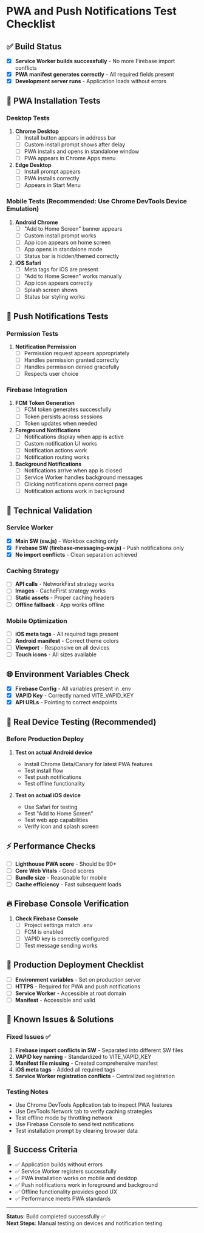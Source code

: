 # PWA and Push Notifications Test Checklist

## ✅ Build Status
- [x] **Service Worker builds successfully** - No more Firebase import conflicts
- [x] **PWA manifest generates correctly** - All required fields present
- [x] **Development server runs** - Application loads without errors

## 🧪 PWA Installation Tests

### Desktop Tests
1. **Chrome Desktop**
   - [ ] Install button appears in address bar
   - [ ] Custom install prompt shows after delay
   - [ ] PWA installs and opens in standalone window
   - [ ] PWA appears in Chrome Apps menu
   
2. **Edge Desktop**
   - [ ] Install prompt appears
   - [ ] PWA installs correctly
   - [ ] Appears in Start Menu

### Mobile Tests (Recommended: Use Chrome DevTools Device Emulation)
1. **Android Chrome**
   - [ ] "Add to Home Screen" banner appears
   - [ ] Custom install prompt works
   - [ ] App icon appears on home screen
   - [ ] App opens in standalone mode
   - [ ] Status bar is hidden/themed correctly

2. **iOS Safari**
   - [ ] Meta tags for iOS are present
   - [ ] "Add to Home Screen" works manually
   - [ ] App icon appears correctly
   - [ ] Splash screen shows
   - [ ] Status bar styling works

## 🔔 Push Notifications Tests

### Permission Tests
1. **Notification Permission**
   - [ ] Permission request appears appropriately
   - [ ] Handles permission granted correctly
   - [ ] Handles permission denied gracefully
   - [ ] Respects user choice

### Firebase Integration
1. **FCM Token Generation**
   - [ ] FCM token generates successfully
   - [ ] Token persists across sessions
   - [ ] Token updates when needed

2. **Foreground Notifications**
   - [ ] Notifications display when app is active
   - [ ] Custom notification UI works
   - [ ] Notification actions work
   - [ ] Notification routing works

3. **Background Notifications**
   - [ ] Notifications arrive when app is closed
   - [ ] Service Worker handles background messages
   - [ ] Clicking notifications opens correct page
   - [ ] Notification actions work in background

## 🔧 Technical Validation

### Service Worker
- [x] **Main SW (sw.js)** - Workbox caching only
- [x] **Firebase SW (firebase-messaging-sw.js)** - Push notifications only
- [x] **No import conflicts** - Clean separation achieved

### Caching Strategy
- [ ] **API calls** - NetworkFirst strategy works
- [ ] **Images** - CacheFirst strategy works  
- [ ] **Static assets** - Proper caching headers
- [ ] **Offline fallback** - App works offline

### Mobile Optimization
- [ ] **iOS meta tags** - All required tags present
- [ ] **Android manifest** - Correct theme colors
- [ ] **Viewport** - Responsive on all devices
- [ ] **Touch icons** - All sizes available

## 🌐 Environment Variables Check
- [x] **Firebase Config** - All variables present in .env
- [x] **VAPID Key** - Correctly named VITE_VAPID_KEY
- [x] **API URLs** - Pointing to correct endpoints

## 📱 Real Device Testing (Recommended)

### Before Production Deploy
1. **Test on actual Android device**
   - Install Chrome Beta/Canary for latest PWA features
   - Test install flow
   - Test push notifications
   - Test offline functionality

2. **Test on actual iOS device**
   - Use Safari for testing
   - Test "Add to Home Screen"
   - Test web app capabilities
   - Verify icon and splash screen

## ⚡ Performance Checks
- [ ] **Lighthouse PWA score** - Should be 90+ 
- [ ] **Core Web Vitals** - Good scores
- [ ] **Bundle size** - Reasonable for mobile
- [ ] **Cache efficiency** - Fast subsequent loads

## 🔥 Firebase Console Verification
1. **Check Firebase Console**
   - [ ] Project settings match .env
   - [ ] FCM is enabled
   - [ ] VAPID key is correctly configured
   - [ ] Test message sending works

## 🚀 Production Deployment Checklist
- [ ] **Environment variables** - Set on production server
- [ ] **HTTPS** - Required for PWA and push notifications
- [ ] **Service Worker** - Accessible at root domain
- [ ] **Manifest** - Accessible and valid

## 📝 Known Issues & Solutions

### Fixed Issues ✅
1. **Firebase import conflicts in SW** - Separated into different SW files
2. **VAPID key naming** - Standardized to VITE_VAPID_KEY
3. **Manifest file missing** - Created comprehensive manifest
4. **iOS meta tags** - Added all required tags
5. **Service Worker registration conflicts** - Centralized registration

### Testing Notes
- Use Chrome DevTools Application tab to inspect PWA features
- Use DevTools Network tab to verify caching strategies
- Test offline mode by throttling network
- Use Firebase Console to send test notifications
- Test installation prompt by clearing browser data

## 🎯 Success Criteria
- ✅ Application builds without errors
- ✅ Service Worker registers successfully  
- ✅ PWA installation works on mobile and desktop
- ✅ Push notifications work in foreground and background
- ✅ Offline functionality provides good UX
- ✅ Performance meets PWA standards

---

**Status**: Build completed successfully ✅  
**Next Steps**: Manual testing on devices and notification testing
